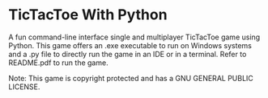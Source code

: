 # TicTacToe With Python
A fun command-line interface single and multiplayer TicTacToe game using Python. This game offers an .exe executable to run on Windows systems and a .py file to directly run the game in an IDE or in a terminal. Refer to README.pdf to run the game.


Note: This game is copyright protected and has a GNU GENERAL PUBLIC LICENSE.

